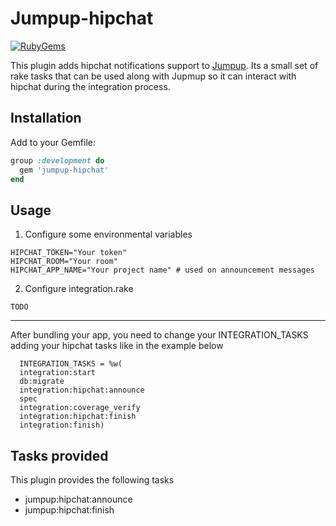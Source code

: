 # Jumpup-hipchat

[![RubyGems][gem_version_badge]][ruby_gems]

This plugin adds hipchat notifications support to [Jumpup](https://github.com/Helabs/jumpup).
Its a small set of rake tasks that can be used along with Jupmup so it can
interact with hipchat during the integration process.

## Installation

Add to your Gemfile:

```ruby
group :development do
  gem 'jumpup-hipchat'
end
```

## Usage

1. Configure some environmental variables

```
HIPCHAT_TOKEN="Your token"
HIPCHAT_ROOM="Your room"
HIPCHAT_APP_NAME="Your project name" # used on announcement messages
```

2. Configure integration.rake

```
TODO
```

[gem_version_badge]: https://badge.fury.io/rb/jumpup-hipchat.png
[ruby_gems]: http://rubygems.org/gems/jumpup-hipchat

------------------------

After bundling your app, you need to change your INTEGRATION\_TASKS adding your hipchat tasks like in the example below

      INTEGRATION_TASKS = %w(
      integration:start
      db:migrate
      integration:hipchat:announce
      spec
      integration:coverage_verify
      integration:hipchat:finish
      integration:finish)

## Tasks provided

This plugin provides the following tasks

  * jumpup:hipchat:announce
  * jumpup:hipchat:finish
